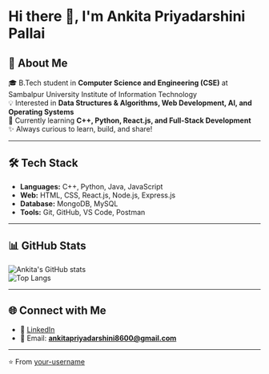 # Hi there 👋, I'm Ankita Priyadarshini Pallai  

## 🚀 About Me  
🎓 B.Tech student in **Computer Science and Engineering (CSE)** at Sambalpur University Institute of Information Technology  
💡 Interested in **Data Structures & Algorithms, Web Development, AI, and Operating Systems**  
🌱 Currently learning **C++, Python, React.js, and Full-Stack Development**  
✨ Always curious to learn, build, and share!  

---

## 🛠️ Tech Stack  

- **Languages:** C++, Python, Java, JavaScript  
- **Web:** HTML, CSS, React.js, Node.js, Express.js  
- **Database:** MongoDB, MySQL  
- **Tools:** Git, GitHub, VS Code, Postman  

---

## 📊 GitHub Stats  

![Ankita's GitHub stats](https://github-readme-stats.vercel.app/api?username=your-username&show_icons=true&theme=radical)  
![Top Langs](https://github-readme-stats.vercel.app/api/top-langs/?username=your-username&layout=compact&theme=radical)  

---

## 🌐 Connect with Me  

- 💼 [LinkedIn](https://www.linkedin.com/in/ankita-priyadarshini-pallai)  
- 📧 Email: **ankitapriyadarshini8600@gmail.com**  

---

⭐️ From [your-username](https://github.com/your-username)

